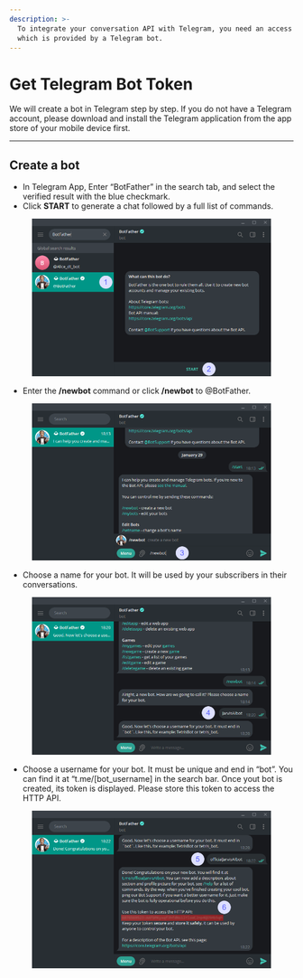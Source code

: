 ```yaml
---
description: >-
  To integrate your conversation API with Telegram, you need an access token,
  which is provided by a Telegram bot.
---
```


# Get Telegram Bot Token

We will create a bot in Telegram step by step. If you do not have a Telegram account, please download and install the Telegram application from the app store of your mobile device first.

***

## Create a bot

* In Telegram App, Enter “BotFather” in the search tab, and select the verified result with the blue checkmark.
* Click **START** to generate a chat followed by a full list of commands.

<figure><img src="../.gitbook/assets/image (28).png" alt=""><figcaption></figcaption></figure>

* Enter the **/newbot** command or click **/newbot** to @BotFather.

<figure><img src="../.gitbook/assets/image (12).png" alt=""><figcaption></figcaption></figure>

* Choose a name for your bot. It will be used by your subscribers in their conversations.

<figure><img src="../.gitbook/assets/image (13).png" alt=""><figcaption></figcaption></figure>

* Choose a username for your bot. It must be unique and end in “bot”. You can find it at “t.me/\[bot\_username] in the search bar. Once yout bot is created, its token is displayed. Please store this token to access the HTTP API.

<figure><img src="../.gitbook/assets/image (14).png" alt=""><figcaption></figcaption></figure>

